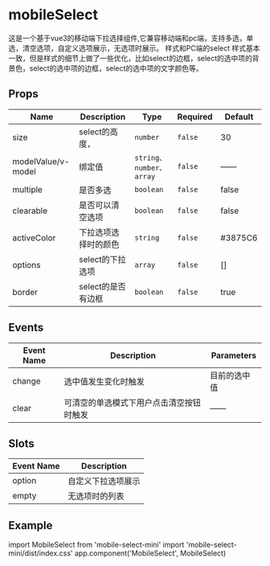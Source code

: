 # mobileSelect

这是一个基于vue3的移动端下拉选择组件,它兼容移动端和pc端，支持多选，单选，清空选项，自定义选项展示，无选项时展示。
样式和PC端的select 样式基本一致，但是样式的细节上做了一些优化，比如select的边框，select的选中项的背景色，select的选中项的边框，select的选中项的文字颜色等。

## Props

| Name               | Description          | Type                    | Required | Default |
| ------------------ | -------------------- | ----------------------- | -------- | ------- |
| size               | select的高度，       | `number`                | `false`  | 30      |
| modelValue/v-model | 绑定值               | `string、number、array` | `false`  | ——      |
| multiple           | 是否多选             | `boolean`               | `false`  | false   |
| clearable          | 是否可以清空选项     | `boolean`               | `false`  | false   |
| activeColor        | 下拉选项选择时的颜色 | `string`                | `false`  | #3875C6 |
| options            | select的下拉选项     | `array`                 | `false`  | []      |
| border             | select的是否有边框   | `boolean`               | `false`  | true    |

## Events

| Event Name | Description                              | Parameters   |
| ---------- | ---------------------------------------- | ------------ |
| change     | 选中值发生变化时触发                     | 目前的选中值 |
| clear      | 可清空的单选模式下用户点击清空按钮时触发 | ——           |

## Slots

| Event Name | Description        |
| ---------- | ------------------ |
| option     | 自定义下拉选项展示 |
| empty      | 无选项时的列表     |

## Example

import MobileSelect from 'mobile-select-mini'
import 'mobile-select-mini/dist/index.css'
app.component('MobileSelect', MobileSelect)
<template>
<MobileSelect v-model='type'></MobileSelect>
</template>
